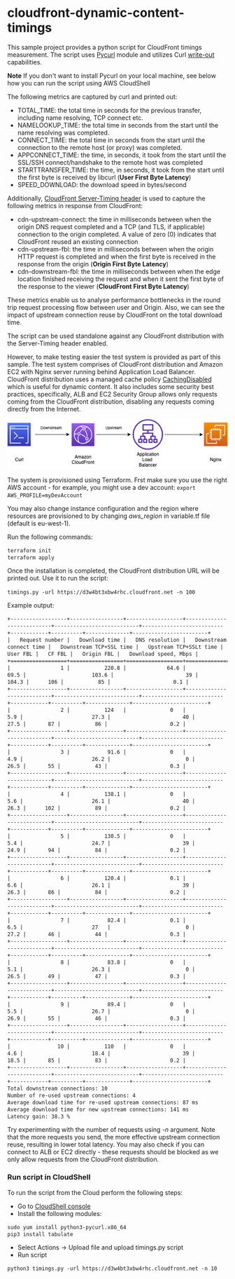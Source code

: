 # cloudfront-dynamic-content-timings


This sample project provides a python script for CloudFront timings measurement. 
The script uses [Pycurl](http://pycurl.io/) module and utilizes Curl [write-out](https://everything.curl.dev/usingcurl/verbose/writeout) capabilities. 

**Note**
If you don't want to install Pycurl on your local machine, see below how you can run the script using AWS CloudShell

The following metrics are captured by curl and printed out:
- TOTAL_TIME: the total time in seconds for the previous transfer, including name resolving, TCP connect etc. 
- NAMELOOKUP_TIME: the total time in seconds from the start until the name resolving was completed.
- CONNECT_TIME: the total time in seconds from the start until the connection to the remote host (or proxy) was completed.
- APPCONNECT_TIME:  the time, in seconds, it took from the start until the SSL/SSH connect/handshake to the remote host was completed
- STARTTRANSFER_TIME: the time, in seconds, it took from the start until the first byte is received by libcurl (**User First Byte Latency**)
- SPEED_DOWNLOAD: the download speed in bytes/second

Additionally, [CloudFront Server-Timing header](https://docs.aws.amazon.com/AmazonCloudFront/latest/DeveloperGuide/understanding-response-headers-policies.html#server-timing-header) is used to capture the following metrics in response from CloudFront:
- cdn-upstream-connect: the time in milliseconds between when the origin DNS request completed and a TCP (and TLS, if applicable) connection to the origin completed. A value of zero (0) indicates that CloudFront reused an existing connection
- cdn-upstream-fbl: the time in milliseconds between when the origin HTTP request is completed and when the first byte is received in the response from the origin (**Origin First Byte Latency**)
- cdn-downstream-fbl: the time in milliseconds  between when the edge location finished receiving the request and when it sent the first byte of the response to the viewer (**CloudFront First Byte Latency**)

These metrics enable us to analyse performance bottlenecks in the round trip request processing flow between user and Origin.
Also, we can see the impact of upstream connection reuse by CloudFront on the total download time.

The script can be used standalone against any CloudFront distribution with the Server-Timing header enabled. 

However, to make testing easier the test system is provided as part of this sample.
The test system comprises of CloudFront distribution and Amazon EC2 with Nginx server running behind Application Load Balancer. 
CloudFront distribution uses a managed cache policy [CachingDisabled](https://docs.aws.amazon.com/AmazonCloudFront/latest/DeveloperGuide/using-managed-cache-policies.html#managed-cache-policy-caching-disabled) which is useful for dynamic content. 
It also includes some security best practices, specifically, ALB and EC2 Security Group allows only requests coming from the CloudFront distribution, disabling any requests coming directly from the Internet.

![Solution Diagram](/pics/arch.png)


The system is provisioned using Terraform.
Frst make sure you use the right AWS account - for example, you might use a dev account:
`export AWS_PROFILE=myDevAccount`

You may also change instance configuration and the region where resources are provisioned to by changing *aws_region* in variable.tf file (default is eu-west-1).

Run the following commands:
```
terraform init
terraform apply
```

Once the installation is completed, the CloudFront distribution URL will be printed out. 
Use it to run the script:

`timings.py -url https://d3w4bt3xbw4rhc.cloudfront.net -n 100`

Example output:

```
+------------------+-----------------+------------------+---------------------------+---------------------------+--------------------------+------------+----------+--------------+------------------------+
|   Request number |   Download time |   DNS resolution |   Downstream connect time |   Downstream TCP+SSL time |   Upstream TCP+SSLt time |   User FBL |   CF FBL |   Origin FBL |   Download speed, Mbps |
+==================+=================+==================+===========================+===========================+==========================+============+==========+==============+========================+
|                1 |           220.8 |             64.6 |                      69.5 |                     103.6 |                       39 |      104.3 |      106 |           85 |                    0.1 |
+------------------+-----------------+------------------+---------------------------+---------------------------+--------------------------+------------+----------+--------------+------------------------+
|                2 |           124   |              0   |                       5.9 |                      27.3 |                       40 |       27.5 |       87 |           86 |                    0.2 |
+------------------+-----------------+------------------+---------------------------+---------------------------+--------------------------+------------+----------+--------------+------------------------+
|                3 |            91.6 |              0   |                       4.9 |                      26.2 |                        0 |       26.5 |       55 |           43 |                    0.3 |
+------------------+-----------------+------------------+---------------------------+---------------------------+--------------------------+------------+----------+--------------+------------------------+
|                4 |           138.1 |              0   |                       5.6 |                      26.1 |                       40 |       26.3 |      102 |           89 |                    0.2 |
+------------------+-----------------+------------------+---------------------------+---------------------------+--------------------------+------------+----------+--------------+------------------------+
|                5 |           130.5 |              0   |                       5.4 |                      24.7 |                       39 |       24.9 |       94 |           84 |                    0.2 |
+------------------+-----------------+------------------+---------------------------+---------------------------+--------------------------+------------+----------+--------------+------------------------+
|                6 |           120.4 |              0.1 |                       6.6 |                      26.1 |                       39 |       26.3 |       86 |           84 |                    0.2 |
+------------------+-----------------+------------------+---------------------------+---------------------------+--------------------------+------------+----------+--------------+------------------------+
|                7 |            82.4 |              0.1 |                       6.5 |                      27   |                        0 |       27.2 |       46 |           44 |                    0.3 |
+------------------+-----------------+------------------+---------------------------+---------------------------+--------------------------+------------+----------+--------------+------------------------+
|                8 |            83.8 |              0   |                       5.1 |                      26.3 |                        0 |       26.5 |       49 |           47 |                    0.3 |
+------------------+-----------------+------------------+---------------------------+---------------------------+--------------------------+------------+----------+--------------+------------------------+
|                9 |            89.4 |              0   |                       5.5 |                      26.7 |                        0 |       26.9 |       55 |           46 |                    0.3 |
+------------------+-----------------+------------------+---------------------------+---------------------------+--------------------------+------------+----------+--------------+------------------------+
|               10 |           110   |              0   |                       4.6 |                      18.4 |                       39 |       18.5 |       85 |           83 |                    0.2 |
+------------------+-----------------+------------------+---------------------------+---------------------------+--------------------------+------------+----------+--------------+------------------------+
Total downstream connections: 10
Number of re-used upstream connections: 4
Average download time for re-used upstream connections: 87 ms
Average download time for new upstream connections: 141 ms
Latency gain: 38.3 %
```

Try experimenting with the number of requests using *-n* argument. Note that the more requests you send, the more effective upstream connection reuse, resulting in lower total latency. 
You may also check if you can connect to ALB or EC2 directly - these requests should be blocked as we only allow requests from the CloudFront distribution.

### Run script in CloudShell

To run the script from the Cloud perform the following steps:

- Go to [CloudShell console](https://console.aws.amazon.com/cloudshell/home)
- Install the following modules:
```
sudo yum install python3-pycurl.x86_64
pip3 install tabulate
```
- Select Actions -> Upload file and upload timings.py script
- Run script
```
python3 timings.py -url https://d3w4bt3xbw4rhc.cloudfront.net -n 10
```

